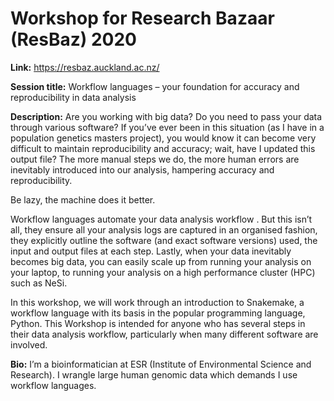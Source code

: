 # Workshop for Research Bazaar (ResBaz) 2020

**Link:** https://resbaz.auckland.ac.nz/

**Session title:** Workflow languages – your foundation for accuracy and reproducibility in data analysis

**Description:** Are you working with big data? Do you need to pass your data through various software?  If you’ve ever been in this situation (as I have in a population genetics masters project), you would know it can become very difficult to maintain reproducibility and accuracy; wait, have I updated this output file? The more manual steps we do, the more human errors are inevitably introduced into our analysis, hampering accuracy and reproducibility.

Be lazy, the machine does it better.

Workflow languages automate your data analysis workflow . But this isn’t all, they ensure all your analysis logs are captured in an organised fashion, they explicitly outline the software (and exact software versions) used, the input and output files at each step. Lastly, when your data inevitably becomes big data, you can easily scale up from running your analysis on your laptop, to running your analysis on a high performance cluster (HPC) such as NeSi.

In this workshop, we will work through an introduction to Snakemake, a workflow language with its basis in the popular programming language, Python. This Workshop is intended for anyone who has several steps in their data analysis workflow, particularly when many different software are involved.

**Bio:** I’m a bioinformatician at ESR (Institute of Environmental Science and Research). I wrangle large human genomic data which demands I use workflow languages.
